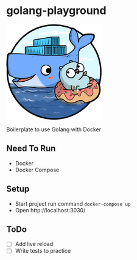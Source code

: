 # golang-playground

<img src="go_docker.png" alt="Go Docker" width="250" height="250" />

Boilerplate to use Golang with Docker

## Need To Run

- Docker
- Docker Compose

## Setup

- Start project run command `docker-compose up`
- Open http://localhost:3030/

## ToDo

- [ ] Add live reload
- [ ] Write tests to practice
